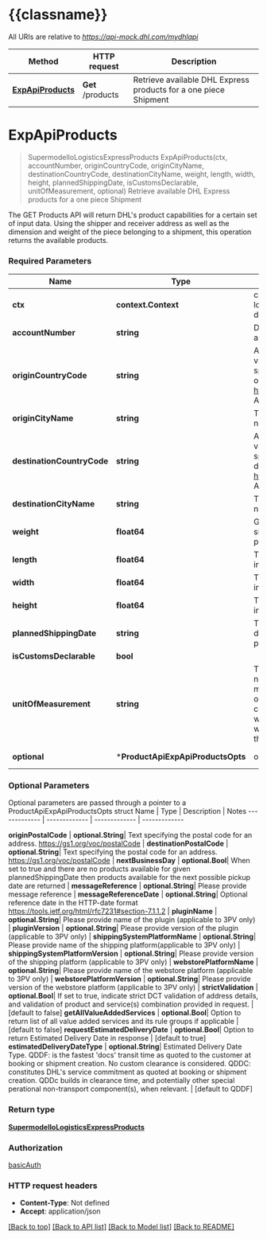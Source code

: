 # {{classname}}

All URIs are relative to *https://api-mock.dhl.com/mydhlapi*

Method | HTTP request | Description
------------- | ------------- | -------------
[**ExpApiProducts**](ProductApi.md#ExpApiProducts) | **Get** /products | Retrieve available DHL Express products for a one piece Shipment

# **ExpApiProducts**
> SupermodelIoLogisticsExpressProducts ExpApiProducts(ctx, accountNumber, originCountryCode, originCityName, destinationCountryCode, destinationCityName, weight, length, width, height, plannedShippingDate, isCustomsDeclarable, unitOfMeasurement, optional)
Retrieve available DHL Express products for a one piece Shipment

The GET Products API will return DHL's product capabilities for a certain set of input data.  Using the shipper and receiver address as well as the dimension and weight of the piece belonging to a shipment, this operation returns the available products. 

### Required Parameters

Name | Type | Description  | Notes
------------- | ------------- | ------------- | -------------
 **ctx** | **context.Context** | context for authentication, logging, cancellation, deadlines, tracing, etc.
  **accountNumber** | **string**| DHL Express customer account number | 
  **originCountryCode** | **string**| A short text string code (see values defined in ISO 3166) specifying the shipment origin country. https://gs1.org/voc/Country, Alpha-2 Code | 
  **originCityName** | **string**| Text specifying the city name | 
  **destinationCountryCode** | **string**| A short text string code (see values defined in ISO 3166) specifying the shipment destination country. https://gs1.org/voc/Country, Alpha-2 Code | 
  **destinationCityName** | **string**| Text specifying the city name | 
  **weight** | **float64**| Gross weight of the shipment including packaging. | 
  **length** | **float64**| Total length of the shipment including packaging. | 
  **width** | **float64**| Total width of the shipment including packaging. | 
  **height** | **float64**| Total height of the shipment including packaging. | 
  **plannedShippingDate** | **string**| Timestamp represents the date you plan to ship your prospected shipment  | 
  **isCustomsDeclarable** | **bool**|  | 
  **unitOfMeasurement** | **string**| The UnitOfMeasurement node conveys the unit of measurements used in the operation. This single value corresponds to the units of weight and measurement which are used throughout the message processing.  | 
 **optional** | ***ProductApiExpApiProductsOpts** | optional parameters | nil if no parameters

### Optional Parameters
Optional parameters are passed through a pointer to a ProductApiExpApiProductsOpts struct
Name | Type | Description  | Notes
------------- | ------------- | ------------- | -------------












 **originPostalCode** | **optional.String**| Text specifying the postal code for an address. https://gs1.org/voc/postalCode | 
 **destinationPostalCode** | **optional.String**| Text specifying the postal code for an address. https://gs1.org/voc/postalCode | 
 **nextBusinessDay** | **optional.Bool**| When set to true and there are no products available for given plannedShippingDate then products available for the next possible pickup date are returned  | 
 **messageReference** | **optional.String**| Please provide message reference  | 
 **messageReferenceDate** | **optional.String**| Optional reference date in the  HTTP-date format https://tools.ietf.org/html/rfc7231#section-7.1.1.2 | 
 **pluginName** | **optional.String**| Please provide name of the plugin (applicable to 3PV only)  | 
 **pluginVersion** | **optional.String**| Please provide version of the plugin (applicable to 3PV only)  | 
 **shippingSystemPlatformName** | **optional.String**| Please provide name of the shipping platform(applicable to 3PV only)  | 
 **shippingSystemPlatformVersion** | **optional.String**| Please provide version of the shipping platform (applicable to 3PV only)  | 
 **webstorePlatformName** | **optional.String**| Please provide name of the webstore platform (applicable to 3PV only)  | 
 **webstorePlatformVersion** | **optional.String**| Please provide version of the webstore platform (applicable to 3PV only)  | 
 **strictValidation** | **optional.Bool**| If set to true, indicate strict DCT validation of address details, and validation of product and service(s) combination provided in request. | [default to false]
 **getAllValueAddedServices** | **optional.Bool**| Option to return list of all value added services and its rule groups if applicable | [default to false]
 **requestEstimatedDeliveryDate** | **optional.Bool**| Option to return Estimated Delivery Date in response | [default to true]
 **estimatedDeliveryDateType** | **optional.String**| Estimated Delivery Date Type. QDDF: is the fastest &#x27;docs&#x27; transit time as quoted to the customer at booking or shipment creation. No custom clearance is considered. QDDC: constitutes DHL&#x27;s service commitment as quoted at booking or shipment creation. QDDc builds in clearance time, and potentially other special perational non-transport component(s), when relevant.  | [default to QDDF]

### Return type

[**SupermodelIoLogisticsExpressProducts**](supermodelIoLogisticsExpressProducts.md)

### Authorization

[basicAuth](../README.md#basicAuth)

### HTTP request headers

 - **Content-Type**: Not defined
 - **Accept**: application/json

[[Back to top]](#) [[Back to API list]](../README.md#documentation-for-api-endpoints) [[Back to Model list]](../README.md#documentation-for-models) [[Back to README]](../README.md)

